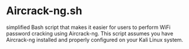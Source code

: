 # Aircrack-ng.sh
 simplified Bash script that makes it easier for users to perform WiFi password cracking using Aircrack-ng. This script assumes you have Aircrack-ng installed and properly configured on your Kali Linux system.

